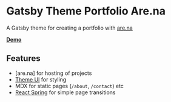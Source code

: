 # Gatsby Theme Portfolio Are.na

A Gatsby theme for creating a portfolio with [are.na](https://are.na/)

**[Demo](https://gatsby-theme-portfolio-arena.netlify.com/)**

## Features

- [are.na] for hosting of projects
- [Theme UI](https://theme-ui.com) for styling
- MDX for static pages (`/about`, `/contact`) etc
- [React Spring](https://github.com/react-spring/react-spring) for simple page transitions

